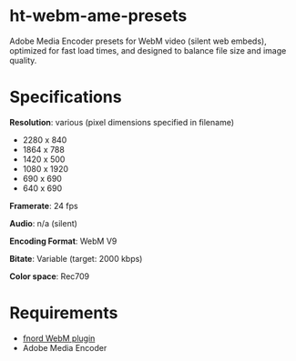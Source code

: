 # ht-webm-ame-presets

Adobe Media Encoder presets for WebM video (silent web embeds), optimized for fast load times, and designed to balance file size and image quality.

# Specifications
**Resolution**: various (pixel dimensions specified in filename)
- 2280 x 840
- 1864 x 788
- 1420 x 500
- 1080 x 1920
- 690 x 690
- 640 x 690
	
**Framerate**: 24 fps

**Audio**: n/a (silent)

**Encoding Format**: WebM V9

**Bitate**: Variable (target: 2000 kbps)

**Color space**: Rec709

# Requirements
- [fnord WebM plugin](https://fnord.com/)
- Adobe Media Encoder
